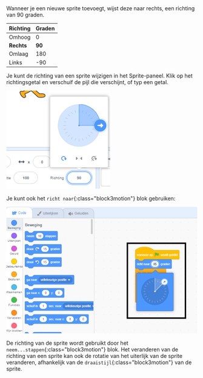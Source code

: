 
<div class="scratch-preview">
<iframe src="" allowtransparency="true" width="485" height="402" frameborder="0" scrolling="no" allowfullscreen></iframe>
</div>
Wanneer je een nieuwe sprite toevoegt, wijst deze naar rechts, een richting van 90 graden.

| Richting   | Graden |
| ---------- | ------ |
| Omhoog     | 0      |
| **Rechts** | **90** |
| Omlaag     | 180    |
| Links      | -90    |


Je kunt de richting van een sprite wijzigen in het Sprite-paneel. Klik op het richtingsgetal en verschuif de pijl die verschijnt, of typ een getal.

![](images/sprite-direction-pane.png)

Je kunt ook het `richt naar`{:class="block3motion"} blok gebruiken:

![](images/point-in-direction.png)

De richting van de sprite wordt gebruikt door het `neem...stappen`{:class="block3motion"} blok. Het veranderen van de richting van een sprite kan ook de rotatie van het uiterlijk van de sprite veranderen, afhankelijk van de `draaistijl`{:class="block3motion"} van de sprite.

